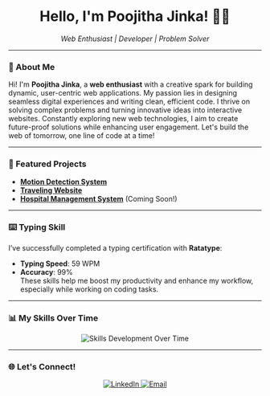 <h1 align="center">Hello, I'm Poojitha Jinka! 👩‍💻</h1>
<p align="center">
  <i>Web Enthusiast | Developer | Problem Solver</i>
</p>

---

### 🚀 About Me  
Hi! I'm **Poojitha Jinka**, a **web enthusiast** with a creative spark for building dynamic, user-centric web applications. My passion lies in designing seamless digital experiences and writing clean, efficient code. I thrive on solving complex problems and turning innovative ideas into interactive websites. Constantly exploring new web technologies, I aim to create future-proof solutions while enhancing user engagement. Let's build the web of tomorrow, one line of code at a time!

---

### 📂 Featured Projects  
- [**Motion Detection System**](https://github.com/poojithajinka2003/Motion-Detection)
- [**Traveling Website**](https://github.com/poojithajinka2003/Travelling_Website)
- [**Hospital Management System**](https://github.com/poojithajinka2003/Hospital-Management-System) (Coming Soon!)

---

### ⌨️ Typing Skill  
I’ve successfully completed a typing certification with **Ratatype**:  
- **Typing Speed**: 59 WPM  
- **Accuracy**: 99%  
These skills help me boost my productivity and enhance my workflow, especially while working on coding tasks.

---

### 📊 My Skills Over Time  
<p align="center">
  <img src="https://skillicons.dev/icons?i=html,css,js,python,java,c" alt="Skills Development Over Time"/>
</p>

---

### 🌐 Let's Connect!  
<p align="center">
  <a href="https://linkedin.com/in/poojithajinka" target="_blank">
    <img src="https://img.shields.io/badge/LinkedIn-0077B5?style=for-the-badge&logo=linkedin&logoColor=white" alt="LinkedIn"/>
  </a>
  <a href="mailto:poojitha@example.com" target="_blank">
    <img src="https://img.shields.io/badge/Email-D14836?style=for-the-badge&logo=gmail&logoColor=white" alt="Email"/>
  </a>
</p>
